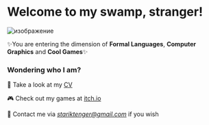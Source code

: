 # Welcome to my swamp, stranger!

![изображение](https://user-images.githubusercontent.com/48261272/198396018-75389248-5816-48ba-9f36-e0a9f38f75fe.png)

✨You are entering the dimension of **Formal Languages**, **Computer Graphics** and **Cool Games**✨

### Wondering who I am?

🐸 Take a look at my [CV](https://github.com/stariktenger)

🎮 Check out my games at [itch.io](stariktenger.itch.io)

💌 Contact me via *stariktenger@gmail.com* if you wish
